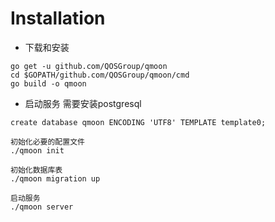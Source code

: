 
# Installation

* 下载和安装
```
go get -u github.com/QOSGroup/qmoon
cd $GOPATH/github.com/QOSGroup/qmoon/cmd
go build -o qmoon
```

* 启动服务
需要安装postgresql
```
create database qmoon ENCODING 'UTF8' TEMPLATE template0;

初始化必要的配置文件
./qmoon init

初始化数据库表
./qmoon migration up

启动服务
./qmoon server
```

